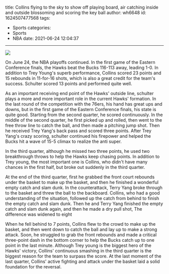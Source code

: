 title: Collins flying to the sky to show off playing board, air catching inside and outside blossoming and scoring the key ball
author: wh6648
id: 1624507477568
tags: 
- Sports
categories: 
- Sports
- NBA
date: 2021-06-24 12:04:37
---
![](https://p4.itc.cn/q_70/images01/20210624/b604d79935564f7fa8038bf12b0f1bd8.jpeg)


On June 24, the NBA playoffs continued. In the first game of the Eastern Conference finals, the Hawks beat the Bucks 116-113 away, leading 1-0. In addition to Trey Young's superb performance, Collins scored 23 points and 15 rebounds in 11-for-16 shots, which is also a great credit for the team's success. Schulter scored 13 points and performed quite well.

As an important receiving end point of the Hawks' outside line, schulter plays a more and more important role in the current Hawks' formation. In the last round of the competition with the 76ers, his hand has great ups and downs, but in the first game of the Eastern Conference finals, his state is quite good. Starting from the second quarter, he scored continuously. In the middle of the second quarter, he first picked up and rolled, then went to the free throw line to catch the ball, and then made a pitching jump shot. Then he received Trey Yang's back pass and scored three points. After Trey Yang's crazy scoring, schulter continued his firepower and helped the Bucks hit a wave of 15-5 climax to realize the anti super.

In the third quarter, although he missed two three points, he used two breakthrough throws to help the Hawks keep chasing points. In addition to Trey young, the most important one is Collins, who didn't have many chances in the first half, but broke out suddenly in the third quarter.

At the end of the third quarter, first he grabbed the front court rebounds under the basket to make up the basket, and then he finished a wonderful empty catch and slam dunk. In the counterattack, Terry Yang broke through to the basket and threw the ball to the backboard. Collins, who had a good understanding of the situation, followed up the catch from behind to finish the empty catch and slam dunk. Then he and Terry Yang finished the empty catch and slam dunk again, and then he made a dry pull shot, The difference was widened to eight

When he fell behind to 7 points, Collins flew to the crowd to make up the basket, and then went down to catch the ball and lay up to make a strong attack. Soon, he struggled to grab the front rebounds and made a critical three-point dash in the bottom corner to help the Bucks catch up to one point in the last minute. Although Trey young is the biggest hero of the Hawks' victory, Collins' continuous smashing in the third quarter is the biggest reason for the team to surpass the score. At the last moment of the last quarter, Collins' active fighting and attack under the basket laid a solid foundation for the reversal.

